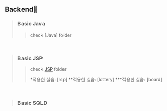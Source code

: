 ## Backend🌸
> ### Basic Java 
>> check [Java] folder 
>> 
>>
<br/>

> ### Basic JSP
>> check [JSP](https://github.com/praybe/Java-JSP/tree/main/JSP) folder
>> 
>> *적용한 실습:  [rsp]
>> **적용한 실습:  [lottery]
>> ***적용한 실습:  [board]
<br/>

> ### Basic SQLD
>> 
>> 

<br/>
